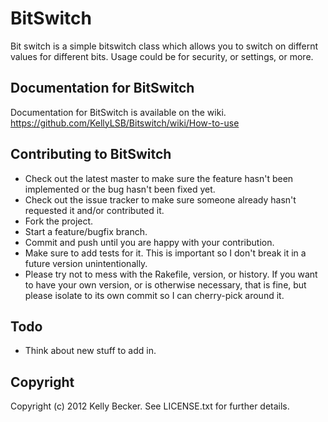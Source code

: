 # BitSwitch

Bit switch is a simple bitswitch class which allows you to switch on differnt values for different bits.
Usage could be for security, or settings, or more.

## Documentation for BitSwitch

Documentation for BitSwitch is available on the wiki.
https://github.com/KellyLSB/Bitswitch/wiki/How-to-use

## Contributing to BitSwitch
 
* Check out the latest master to make sure the feature hasn't been implemented or the bug hasn't been fixed yet.
* Check out the issue tracker to make sure someone already hasn't requested it and/or contributed it.
* Fork the project.
* Start a feature/bugfix branch.
* Commit and push until you are happy with your contribution.
* Make sure to add tests for it. This is important so I don't break it in a future version unintentionally.
* Please try not to mess with the Rakefile, version, or history. If you want to have your own version, or is otherwise necessary, that is fine, but please isolate to its own commit so I can cherry-pick around it.

## Todo

* Think about new stuff to add in.

## Copyright

Copyright (c) 2012 Kelly Becker. See LICENSE.txt for
further details.

